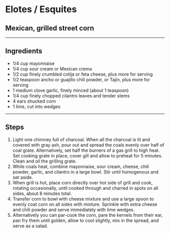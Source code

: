 # Elotes / Esquites

## Mexican, grilled street corn

---

## Ingredients

* 1/4 cup mayonnaise
* 1/4 cup sour cream or Mexican crema
* 1/2 cup finely crumbled cotija or feta cheese, plus more for serving
* 1/2 teaspoon ancho or guajillo chili powder, or Tajin, plus more for serving
* 1 medium clove garlic, finely minced (about 1 teaspoon)
* 1/4 cup finely chopped cilantro leaves and tender stems
* 4 ears shucked corn
* 1 lime, cut into wedges

---

## Steps

1.  Light one chimney full of charcoal. When all the charcoal is lit and covered with gray ash, pour out and spread the coals evenly over half of coal grate. Alternatively, set half the burners of a gas grill to high heat. Set cooking grate in place, cover gill and allow to preheat for 5 minutes. Clean and oil the grilling grate.
2. While coals heat, combine mayonnaise, sour cream, cheese, chili powder, garlic, and cilantro in a large bowl. Stir until homogenous and set aside.
3. When grill is hot, place corn directly over hot side of grill and cook, rotating occasionally, until cooked through and charred in spots on all sides, about 8 minutes total.
4. Transfer corn to bowl with cheese mixture and use a large spoon to evenly coat corn on all sides with mixture. Sprinkle with extra cheese and chili powder and serve immediately with lime wedges.
5. Alternatively you can par-cook the corn, pare the kernels from their ear, pan fry them until golden, allow to cool slightly, mix in the spread, and serve as a salad.
